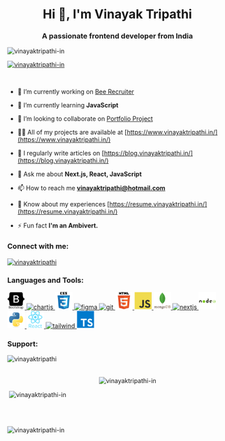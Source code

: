 <h1 align="center">Hi 👋, I'm Vinayak Tripathi</h1>
<h3 align="center">A passionate frontend developer from India</h3>

<p align="left"> <img src="https://komarev.com/ghpvc/?username=vinayaktripathi-in&label=Profile%20views&color=0e75b6&style=flat" alt="vinayaktripathi-in" /> </p>

<p align="left"> <a href="https://github.com/ryo-ma/github-profile-trophy"><img src="https://github-profile-trophy.vercel.app/?username=vinayaktripathi-in" alt="vinayaktripathi-in" /></a> </p>

<p align="left"> <a href="https://twitter.com/" target="blank"><img src="https://img.shields.io/twitter/follow/?logo=twitter&style=for-the-badge" alt="" /></a> </p>

- 🔭 I’m currently working on [Bee Recruiter](https://brecruiter.vayuz.com/)

- 🌱 I’m currently learning **JavaScript**

- 👯 I’m looking to collaborate on [Portfolio Project](https://github.com/vinayaktripathi-in/portfolio-project)

- 👨‍💻 All of my projects are available at [https://www.vinayaktripathi.in/](https://www.vinayaktripathi.in/)

- 📝 I regularly write articles on [https://blog.vinayaktripathi.in/](https://blog.vinayaktripathi.in/)

- 💬 Ask me about **Next.js, React, JavaScript**

- 📫 How to reach me **vinayaktripathi@hotmail.com**

- 📄 Know about my experiences [https://resume.vinayaktripathi.in/](https://resume.vinayaktripathi.in/)

- ⚡ Fun fact **I'm an Ambivert.**

<h3 align="left">Connect with me:</h3>
<p align="left">
<a href="https://linkedin.com/in/vinayaktripathi" target="blank"><img align="center" src="https://raw.githubusercontent.com/rahuldkjain/github-profile-readme-generator/master/src/images/icons/Social/linked-in-alt.svg" alt="vinayaktripathi" height="30" width="40" /></a>
</p>

<h3 align="left">Languages and Tools:</h3>
<p align="left"> <a href="https://getbootstrap.com" target="_blank" rel="noreferrer"> <img src="https://raw.githubusercontent.com/devicons/devicon/master/icons/bootstrap/bootstrap-plain-wordmark.svg" alt="bootstrap" width="40" height="40"/> </a> <a href="https://www.chartjs.org" target="_blank" rel="noreferrer"> <img src="https://www.chartjs.org/media/logo-title.svg" alt="chartjs" width="40" height="40"/> </a> <a href="https://www.w3schools.com/css/" target="_blank" rel="noreferrer"> <img src="https://raw.githubusercontent.com/devicons/devicon/master/icons/css3/css3-original-wordmark.svg" alt="css3" width="40" height="40"/> </a> <a href="https://www.figma.com/" target="_blank" rel="noreferrer"> <img src="https://www.vectorlogo.zone/logos/figma/figma-icon.svg" alt="figma" width="40" height="40"/> </a> <a href="https://git-scm.com/" target="_blank" rel="noreferrer"> <img src="https://www.vectorlogo.zone/logos/git-scm/git-scm-icon.svg" alt="git" width="40" height="40"/> </a> <a href="https://www.w3.org/html/" target="_blank" rel="noreferrer"> <img src="https://raw.githubusercontent.com/devicons/devicon/master/icons/html5/html5-original-wordmark.svg" alt="html5" width="40" height="40"/> </a> <a href="https://developer.mozilla.org/en-US/docs/Web/JavaScript" target="_blank" rel="noreferrer"> <img src="https://raw.githubusercontent.com/devicons/devicon/master/icons/javascript/javascript-original.svg" alt="javascript" width="40" height="40"/> </a> <a href="https://www.mongodb.com/" target="_blank" rel="noreferrer"> <img src="https://raw.githubusercontent.com/devicons/devicon/master/icons/mongodb/mongodb-original-wordmark.svg" alt="mongodb" width="40" height="40"/> </a> <a href="https://nextjs.org/" target="_blank" rel="noreferrer"> <img src="https://cdn.worldvectorlogo.com/logos/nextjs-2.svg" alt="nextjs" width="40" height="40"/> </a> <a href="https://nodejs.org" target="_blank" rel="noreferrer"> <img src="https://raw.githubusercontent.com/devicons/devicon/master/icons/nodejs/nodejs-original-wordmark.svg" alt="nodejs" width="40" height="40"/> </a> <a href="https://www.python.org" target="_blank" rel="noreferrer"> <img src="https://raw.githubusercontent.com/devicons/devicon/master/icons/python/python-original.svg" alt="python" width="40" height="40"/> </a> <a href="https://reactjs.org/" target="_blank" rel="noreferrer"> <img src="https://raw.githubusercontent.com/devicons/devicon/master/icons/react/react-original-wordmark.svg" alt="react" width="40" height="40"/> </a> <a href="https://tailwindcss.com/" target="_blank" rel="noreferrer"> <img src="https://www.vectorlogo.zone/logos/tailwindcss/tailwindcss-icon.svg" alt="tailwind" width="40" height="40"/> </a> <a href="https://www.typescriptlang.org/" target="_blank" rel="noreferrer"> <img src="https://raw.githubusercontent.com/devicons/devicon/master/icons/typescript/typescript-original.svg" alt="typescript" width="40" height="40"/> </a> </p>

<h3 align="left">Support:</h3>
<p><a href="https://www.buymeacoffee.com/vinayaktripathi"> <img align="left" src="https://cdn.buymeacoffee.com/buttons/v2/default-yellow.png" height="50" width="210" alt="vinayaktripathi" /></a></p>

<br><br>
<p><img align="center" src="https://github-readme-stats.vercel.app/api/top-langs?username=vinayaktripathi-in&show_icons=true&locale=en&layout=compact" alt="vinayaktripathi-in" /></p>
<p>&nbsp;<img align="center" src="https://github-readme-stats.vercel.app/api?username=vinayaktripathi-in&show_icons=true&locale=en" alt="vinayaktripathi-in" /></p>

<br><br>
<p><img align="center" src="https://github-readme-streak-stats.herokuapp.com/?user=vinayaktripathi-in&" alt="vinayaktripathi-in" /></p>

